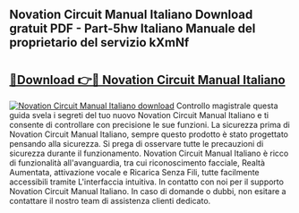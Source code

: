 ## Novation Circuit Manual Italiano Download gratuit PDF - Part-5hw Italiano Manuale del proprietario del servizio kXmNf

# <h2><a href="http://dfb81p.blite.top/?on=Novation+Circuit+Manual+Italiano">🔗Download 👉🔴 Novation Circuit Manual Italiano</a></h2>

[![Novation Circuit Manual Italiano download](https://i.imgur.com/lujVjoI.png)](http://dfb81p.blite.top/?on=Novation+Circuit+Manual+Italiano)
Controllo magistrale questa guida svela i segreti del tuo nuovo Novation Circuit Manual Italiano e ti consente di controllare con precisione le sue funzioni. La sicurezza prima di Novation Circuit Manual Italiano, sempre questo prodotto è stato progettato pensando alla sicurezza. Si prega di osservare tutte le precauzioni di sicurezza durante il funzionamento. Novation Circuit Manual Italiano è ricco di funzionalità all'avanguardia, tra cui riconoscimento facciale, Realtà Aumentata, attivazione vocale e Ricarica Senza Fili, tutte facilmente accessibili tramite L'interfaccia intuitiva. In contatto con noi per il supporto Novation Circuit Manual Italiano. In caso di domande o dubbi, non esitare a contattare il nostro team di assistenza clienti dedicato.
